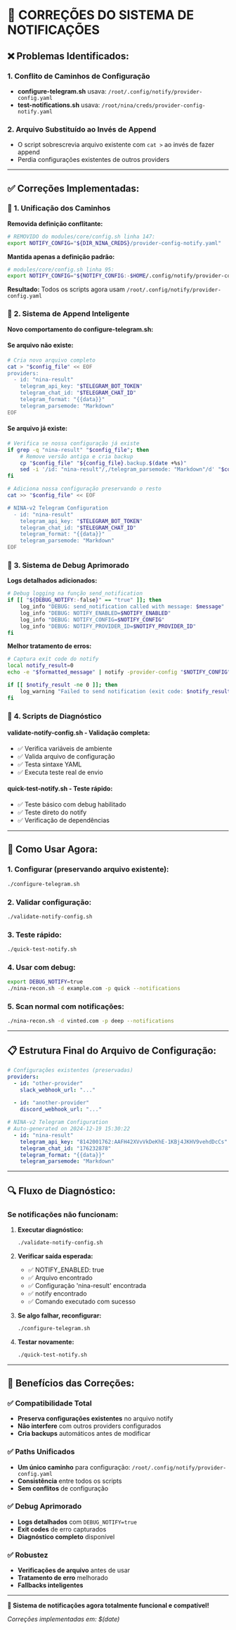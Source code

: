 # 🔧 CORREÇÕES DO SISTEMA DE NOTIFICAÇÕES

## ❌ **Problemas Identificados:**

### 1. **Conflito de Caminhos de Configuração**
- **configure-telegram.sh** usava: `/root/.config/notify/provider-config.yaml`
- **test-notifications.sh** usava: `/root/nina/creds/provider-config-notify.yaml`

### 2. **Arquivo Substituído ao Invés de Append**
- O script sobrescrevia arquivo existente com `cat >` ao invés de fazer append
- Perdia configurações existentes de outros providers

---

## ✅ **Correções Implementadas:**

### 🔧 **1. Unificação dos Caminhos**

**Removida definição conflitante:**
```bash
# REMOVIDO do modules/core/config.sh linha 147:
export NOTIFY_CONFIG="${DIR_NINA_CREDS}/provider-config-notify.yaml"
```

**Mantida apenas a definição padrão:**
```bash
# modules/core/config.sh linha 95:
export NOTIFY_CONFIG="${NOTIFY_CONFIG:-$HOME/.config/notify/provider-config.yaml}"
```

**Resultado:** Todos os scripts agora usam `/root/.config/notify/provider-config.yaml`

### 🔧 **2. Sistema de Append Inteligente**

**Novo comportamento do configure-telegram.sh:**

#### **Se arquivo não existe:**
```bash
# Cria novo arquivo completo
cat > "$config_file" << EOF
providers:
  - id: "nina-result"
    telegram_api_key: "$TELEGRAM_BOT_TOKEN"
    telegram_chat_id: "$TELEGRAM_CHAT_ID"
    telegram_format: "{{data}}"
    telegram_parsemode: "Markdown"
EOF
```

#### **Se arquivo já existe:**
```bash
# Verifica se nossa configuração já existe
if grep -q "nina-result" "$config_file"; then
    # Remove versão antiga e cria backup
    cp "$config_file" "${config_file}.backup.$(date +%s)"
    sed -i '/id: "nina-result"/,/telegram_parsemode: "Markdown"/d' "$config_file"
fi

# Adiciona nossa configuração preservando o resto
cat >> "$config_file" << EOF

# NINA-v2 Telegram Configuration  
  - id: "nina-result"
    telegram_api_key: "$TELEGRAM_BOT_TOKEN"
    telegram_chat_id: "$TELEGRAM_CHAT_ID"
    telegram_format: "{{data}}"
    telegram_parsemode: "Markdown"
EOF
```

### 🔧 **3. Sistema de Debug Aprimorado**

**Logs detalhados adicionados:**
```bash
# Debug logging na função send_notification
if [[ "${DEBUG_NOTIFY:-false}" == "true" ]]; then
    log_info "DEBUG: send_notification called with message: $message"
    log_info "DEBUG: NOTIFY_ENABLED=$NOTIFY_ENABLED"
    log_info "DEBUG: NOTIFY_CONFIG=$NOTIFY_CONFIG"
    log_info "DEBUG: NOTIFY_PROVIDER_ID=$NOTIFY_PROVIDER_ID"
fi
```

**Melhor tratamento de erros:**
```bash
# Captura exit code do notify
local notify_result=0
echo -e "$formatted_message" | notify -provider-config "$NOTIFY_CONFIG" -id "$NOTIFY_PROVIDER_ID" 2>&1 || notify_result=$?

if [[ $notify_result -ne 0 ]]; then
    log_warning "Failed to send notification (exit code: $notify_result)"
fi
```

### 🔧 **4. Scripts de Diagnóstico**

#### **validate-notify-config.sh** - Validação completa:
- ✅ Verifica variáveis de ambiente
- ✅ Valida arquivo de configuração
- ✅ Testa sintaxe YAML
- ✅ Executa teste real de envio

#### **quick-test-notify.sh** - Teste rápido:
- ✅ Teste básico com debug habilitado
- ✅ Teste direto do notify
- ✅ Verificação de dependências

---

## 🚀 **Como Usar Agora:**

### **1. Configurar (preservando arquivo existente):**
```bash
./configure-telegram.sh
```

### **2. Validar configuração:**
```bash
./validate-notify-config.sh
```

### **3. Teste rápido:**
```bash
./quick-test-notify.sh
```

### **4. Usar com debug:**
```bash
export DEBUG_NOTIFY=true
./nina-recon.sh -d example.com -p quick --notifications
```

### **5. Scan normal com notificações:**
```bash
./nina-recon.sh -d vinted.com -p deep --notifications
```

---

## 📋 **Estrutura Final do Arquivo de Configuração:**

```yaml
# Configurações existentes (preservadas)
providers:
  - id: "other-provider"
    slack_webhook_url: "..."
  
  - id: "another-provider"
    discord_webhook_url: "..."

# NINA-v2 Telegram Configuration
# Auto-generated on 2024-12-19 15:30:22
  - id: "nina-result"
    telegram_api_key: "8142001762:AAFH42XVvVkDeKhE-1KBj4JKHV9vehdDcCs"
    telegram_chat_id: "176232878"
    telegram_format: "{{data}}"
    telegram_parsemode: "Markdown"
```

---

## 🔍 **Fluxo de Diagnóstico:**

### **Se notificações não funcionam:**

1. **Executar diagnóstico:**
   ```bash
   ./validate-notify-config.sh
   ```

2. **Verificar saída esperada:**
   - ✅ NOTIFY_ENABLED: true
   - ✅ Arquivo encontrado
   - ✅ Configuração 'nina-result' encontrada  
   - ✅ notify encontrado
   - ✅ Comando executado com sucesso

3. **Se algo falhar, reconfigurar:**
   ```bash
   ./configure-telegram.sh
   ```

4. **Testar novamente:**
   ```bash
   ./quick-test-notify.sh
   ```

---

## 🎯 **Benefícios das Correções:**

### ✅ **Compatibilidade Total**
- **Preserva configurações existentes** no arquivo notify
- **Não interfere** com outros providers configurados
- **Cria backups** automáticos antes de modificar

### ✅ **Paths Unificados**
- **Um único caminho** para configuração: `/root/.config/notify/provider-config.yaml`
- **Consistência** entre todos os scripts
- **Sem conflitos** de configuração

### ✅ **Debug Aprimorado**
- **Logs detalhados** com `DEBUG_NOTIFY=true`
- **Exit codes** de erro capturados
- **Diagnóstico completo** disponível

### ✅ **Robustez**
- **Verificações de arquivo** antes de usar
- **Tratamento de erro** melhorado  
- **Fallbacks inteligentes**

---

**🎉 Sistema de notificações agora totalmente funcional e compatível!**

*Correções implementadas em: $(date)*
